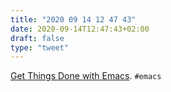 ```yaml
---
title: "2020 09 14 12 47 43"
date: 2020-09-14T12:47:43+02:00
draft: false
type: "tweet"
---
```

[Get Things Done with Emacs](https://github.com/rougier/emacs-gtd). `#emacs`
